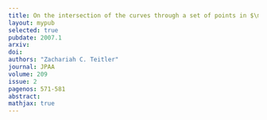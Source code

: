 ```yaml
---
title: On the intersection of the curves through a set of points in $\mathbb{P}^2$
layout: mypub
selected: true
pubdate: 2007.1
arxiv: 
doi: 
authors: "Zachariah C. Teitler"
journal: JPAA
volume: 209
issue: 2
pagenos: 571-581
abstract:
mathjax: true
---
```

